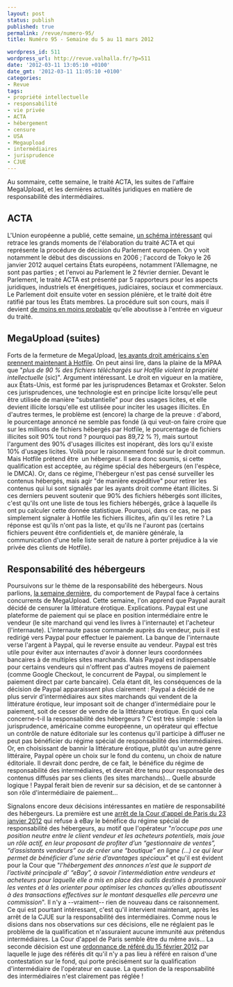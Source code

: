 ```yaml
---
layout: post
status: publish
published: true
permalink: /revue/numero-95/
title: Numéro 95 - Semaine du 5 au 11 mars 2012

wordpress_id: 511
wordpress_url: http://revue.valhalla.fr/?p=511
date: '2012-03-11 13:05:10 +0100'
date_gmt: '2012-03-11 11:05:10 +0100'
categories:
- Revue
tags:
- propriété intellectuelle
- responsabilité
- vie privée
- ACTA
- hébergement
- censure
- USA
- Megaupload
- intermédiaires
- jurisprudence
- CJUE
---
```

<p>Au sommaire, cette semaine, le traité ACTA, les suites de l'affaire MegaUpload, et les dernières actualités juridiques en matière de responsabilité des intermédiaires.</p>
<h2>ACTA</h2>
<p>L'Union européenne a publié, cette semaine, <a href="http://www.numerama.com/magazine/21961-acta-comprendre-la-procedure-d-adoption-en-une-image.html">un schéma intéressant</a> qui retrace les grands moments de l'élaboration du traité ACTA et qui représente la procédure de décision du Parlement européen. On y voit notamment le début des discussions en 2006 ; l'accord de Tokyo le 26 janvier 2012 auquel certains États européens, notamment l'Allemagne, ne sont pas parties ; et l'envoi au Parlement le 2 février dernier. Devant le Parlement, le traité ACTA est présenté par 5 rapporteurs pour les aspects juridiques, industriels et énergétiques, judiciaires, sociaux et commerciaux. Le Parlement doit ensuite voter en session plénière, et le traité doit être ratifié par tous les États membres. La procédure suit son cours, mais il devient <a href="http://www.laquadrature.net/fr/une-strategie-au-travers-et-au-dela-de-lacta">de moins en moins probable</a> qu'elle aboutisse à l'entrée en vigueur du traité.</p>
<h2>MegaUpload (suites)</h2>
<p>Forts de la fermeture de MegaUpload, <a href="http://www.numerama.com/magazine/21953-la-mpaa-souhaite-la-disparition-rapide-de-hotfile.html">les ayants droit américains s'en prennent maintenant à Hotfile</a>. On peut ainsi lire, dans la plaine de la MPAA que "<em>plus de 90 % des fichiers téléchargés sur Hotfile violent la propriété intellectuelle</em> (sic)". Argument intéressant. Le droit en vigueur en la matière, aux États-Unis, est formé par les jurisprudences Betamax et Grokster. Selon ces jurisprudences, une technologie est en principe licite lorsqu'elle peut être utilisée de manière "substantielle" pour des usages licites, et elle devient illicite lorsqu'elle est utilisée pour inciter les usages illicites. En d'autres termes, le problème est (encore) la charge de la preuve : d'abord, le pourcentage annoncé ne semble pas fondé (à qui veut-on faire croire que sur les millions de fichiers hébergés par Hotfile, le pourcentage de fichiers illicites soit 90% tout rond ? pourquoi pas 89,72 % ?), mais surtout l'argument des 90% d'usages illicites est inopérant, dès lors qu'il existe 10% d'usages licites. Voilà pour le raisonnement fondé sur le droit commun. Mais Hotfile prétend être  un hébergeur. Il sera donc soumis, si cette qualification est acceptée, au régime spécial des hébergeurs (en l'espèce, le DMCA). Or, dans ce régime, l'hébergeur n'est pas censé surveiller les contenus hébergés, mais agir "de manière expéditive" pour retirer les contenus qui lui sont signalés par les ayants droit comme étant illicites. Si ces derniers peuvent soutenir que 90% des fichiers hébergés sont illicites, c'est qu'ils ont une liste de tous les fichiers hébergés, grâce à laquelle ils ont pu calculer cette donnée statistique. Pourquoi, dans ce cas, ne pas simplement signaler à Hotfile les fichiers illicites, afin qu'il les retire ? La réponse est qu'ils n'ont pas la liste, et qu'ils ne l'auront pas (certains fichiers peuvent être confidentiels et, de manière générale, la communication d'une telle liste serait de nature à porter préjudice à la vie privée des clients de Hotfile).</p>
<h2>Responsabilité des hébergeurs</h2>
<p>Poursuivons sur le thème de la responsabilité des hébergeurs. Nous parlions, <a href="http://revue.valhalla.fr/numeros/94/">la semaine dernière</a>, du comportement de Paypal face à certains concurrents de MegaUpload. Cette semaine, l'on apprend que Paypal aurait décidé de censurer la littérature érotique. Explications. Paypal est une plateforme de paiement qui se place en position intermédiaire entre le vendeur (le site marchand qui vend les livres à l'internaute) et l'acheteur (l'internaute). L'internaute passe commande auprès du vendeur, puis il est redirigé vers Paypal pour effectuer le paiement. La banque de l'internaute verse l'argent à Paypal, qui le reverse ensuite au vendeur. Paypal est très utile pour éviter aux internautes d'avoir à donner leurs coordonnées bancaires à de multiples sites marchands. Mais Paypal est indispensable pour certains vendeurs qui n'offrent pas d'autres moyens de paiement (comme Google Checkout, le concurrent de Paypal, ou simplement le paiement direct par carte bancaire). Cela étant dit, les conséquences de la décision de Paypal apparaissent plus clairement : Paypal a décidé de ne plus servir d'intermédiaires aux sites marchands qui vendent de la littérature érotique, leur imposant soit de changer d'intermédiaire pour le paiement, soit de cesser de vendre de la littérature érotique. En quoi cela concerne-t-il la responsabilité des hébergeurs ? C'est très simple : selon la jurisprudence, américaine comme européenne, un opérateur qui effectue un contrôle de nature éditoriale sur les contenus qu'il participe à diffuser ne peut pas bénéficier du régime spécial de responsabilité des intermédiaires. Or, en choisissant de bannir la littérature érotique, plutôt qu'un autre genre littéraire, Paypal opère un choix sur le fond du contenu, un choix de nature éditoriale. Il devrait donc perdre, de ce fait, le bénéfice du régime de responsabilité des intermédiaires, et devrait être tenu pour responsable des contenus diffusés par ses clients (les sites marchands)... Quelle absurde logique ! Paypal ferait bien de revenir sur sa décision, et de se cantonner à son rôle d'intermédiaire de paiement...</p>
<p>Signalons encore deux décisions intéressantes en matière de responsabilité des hébergeurs. La première est une <a href="http://www.legalis.net/spip.php?page=jurisprudence-decision&amp;id_article=3346">arrêt de la Cour d'appel de Paris du 23 janvier 2012</a> qui refuse à eBay le bénéfice du régime spécial de responsabilité des hébergeurs, au motif que l'opérateur "<em>n’occupe pas une position neutre entre le client vendeur et les acheteurs potentiels, mais joue un rôle actif, en leur proposant de profiter d’un “gestionnaire de ventes”, “d’assistants vendeurs” ou de créer une “boutique” en ligne (...) ce qui leur permet de bénéficier d’une série d’avantages spéciaux</em>" et qu'il est évident pour la Cour que "<em>l’hébergement des annonces n’est que le support de l’activité principale d’ “eBay”, à savoir l’intermédiation entre vendeurs et acheteurs pour laquelle elle a mis en place des outils destinés à promouvoir les ventes et à les orienter pour optimiser les chances qu’elles aboutissent à des transactions effectives sur le montant desquelles elle percevra une commission</em>". Il n'y a --vraiment-- rien de nouveau dans ce raisonnement. Ce qui est pourtant intéressant, c'est qu'il intervient maintenant, après les arrêt de la CJUE sur la responsabilité des intermédiaires. Comme nous le disions dans nos observations sur ces décisions, elle ne réglaient pas le problème de la qualification et n'assuraient aucune immunité aux prétendus intermédiaires. La Cour d'appel de Paris semble être du même avis... La seconde décision est une <a href="http://www.legalis.net/spip.php?page=jurisprudence-decision&amp;id_article=3342">ordonnance de référé du 15 février 2012</a> par laquelle le juge des référés dit qu'il n'y a pas lieu à référé en raison d'une contestation sur le fond, qui porte précisément sur la qualification d'intermédiaire de l'opérateur en cause. La question de la responsabilité des intermédiaires n'est clairement pas réglée !</p>
